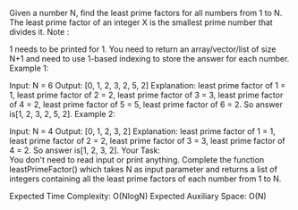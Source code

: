 Given a number N, find the least prime factors for all numbers from 1 to N.  The least prime factor of an integer X is the smallest prime number that divides it.
Note :

1 needs to be printed for 1.
You need to return an array/vector/list of size N+1 and need to use 1-based indexing to store the answer for each number.
Example 1:

Input: N = 6
Output: [0, 1, 2, 3, 2, 5, 2] 
Explanation: least prime factor of 1 = 1,
least prime factor of 2 = 2,
least prime factor of 3 = 3,
least prime factor of 4 = 2,
least prime factor of 5 = 5,
least prime factor of 6 = 2.
So answer is[1, 2, 3, 2, 5, 2]. 
Example 2:

Input: N = 4
Output: [0, 1, 2, 3, 2]
Explanation: least prime factor of 1 = 1,
least prime factor of 2 = 2,
least prime factor of 3 = 3,
least prime factor of 4 = 2.
So answer is[1, 2, 3, 2]. 
Your Task:  
You don't need to read input or print anything. Complete the function leastPrimeFactor() which takes N as input parameter and returns a list of integers containing all the least prime factors of each number from 1 to N.

Expected Time Complexity: O(NlogN)
Expected Auxiliary Space: O(N)